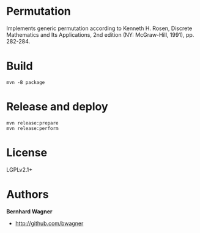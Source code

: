 # Permutation

Implements generic permutation according to Kenneth H. Rosen, Discrete
Mathematics and Its Applications, 2nd edition (NY: McGraw-Hill, 1991),
pp. 282-284.

# Build

```
mvn -B package
```

# Release and deploy

```
mvn release:prepare
mvn release:perform
```

# License

LGPLv2.1+

# Authors

**Bernhard Wagner**

- http://github.com/bwagner
